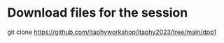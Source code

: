 # Download files for the session

git clone https://github.com/itaphyworkshop/itaphy2023/tree/main/dpp1
